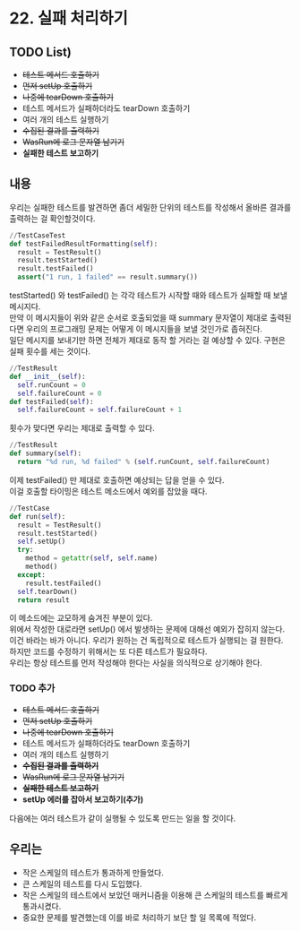 # 22. 실패 처리하기

## TODO List)
 - ~~테스트 메서드 호출하기~~
 - ~~먼저 setUp 호출하기~~
 - ~~나중에 tearDown 호출하기~~
 - 테스트 메서드가 실패하더라도 tearDown 호출하기
 - 여러 개의 테스트 실행하기
 - ~~수집된 결과를 출력하기~~
 - ~~WasRun에 로그 문자열 남기기~~
 - **실패한 테스트 보고하기**
 
## 내용
우리는 실패한 테스트를 발견하면 좀더 세밀한 단위의 테스트를 작성해서 올바른 결과를 출력하는 걸 확인할것이다.
```Python
//TestCaseTest
def testFailedResultFormatting(self):
  result = TestResult()
  result.testStarted()
  result.testFailed()
  assert("1 run, 1 failed" == result.summary())
```

testStarted() 와 testFailed() 는 각각 테스트가 시작할 때와 테스트가 실패할 때 보낼 메시지다.  
만약 이 메시지들이 위와 같은 순서로 호출되었을 때 summary 문자열이 제대로 출력된다면 우리의 프로그래밍 문제는 어떻게 이 메시지들을 보낼 것인가로 좁혀진다.  
일단 메시지를 보내기만 하면 전체가 제대로 동작 할 거라는 걸 예상할 수 있다. 구현은 실패 횟수를 세는 것이다.
```Python
//TestResult
def __init__(self):
  self.runCount = 0
  self.failureCount = 0  
def testFailed(self):
  self.failureCount = self.failureCount + 1
```

횟수가 맞다면 우리는 제대로 출력할 수 있다.
```Python
//TestResult
def summary(self):
  return "%d run, %d failed" % (self.runCount, self.failureCount)
```

이제 testFailed() 만 제대로 호출하면 예상되는 답을 얻을 수 있다.  
이걸 호출할 타이밍은 테스트 메소드에서 예외를 잡았을 때다.
```Python
//TestCase
def run(self):
  result = TestResult()
  result.testStarted()
  self.setUp()
  try:
    method = getattr(self, self.name)
    method()
  except:
    result.testFailed()
  self.tearDown()
  return result
```
이 메소드에는 교모하게 숨겨진 부분이 있다.  
위에서 작성한 대로라면 setUp() 에서 발생하는 문제에 대해선 예외가 잡히지 않는다.  
이건 바라는 바가 아니다. 우리가 원하는 건 독립적으로 테스트가 실행되는 걸 원한다.  
하지만 코드를 수정하기 위해서는 또 다른 테스트가 필요하다.  
우리는 항상 테스트를 먼저 작성해야 한다는 사실을 의식적으로 상기해야 한다.  

### TODO 추가
 - ~~테스트 메서드 호출하기~~
 - ~~먼저 setUp 호출하기~~
 - ~~나중에 tearDown 호출하기~~
 - 테스트 메서드가 실패하더라도 tearDown 호출하기
 - 여러 개의 테스트 실행하기
 - ~~**수집된 결과를 출력하기**~~
 - ~~WasRun에 로그 문자열 남기기~~
 - ~~**실패한 테스트 보고하기**~~
 - **setUp 에러를 잡아서 보고하기(추가)**
 
다음에는 여러 테스트가 같이 실행될 수 있도록 만드는 일을 할 것이다.
 
## 우리는
  - 작은 스케일의 테스트가 통과하게 만들었다.
  - 큰 스케일의 테스트를 다시 도입했다.
  - 작은 스케일의 테스트에서 보았던 매커니즘을 이용해 큰 스케일의 테스트를 빠르게 통과시켰다.
  - 중요한 문제를 발견했는데 이를 바로 처리하기 보단 할 일 목록에 적었다.

